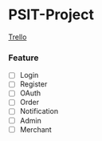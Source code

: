 # PSIT-Project

[Trello](https://trello.com/b/HdKdJiv1/workflow)

### Feature
- [ ] Login
- [ ] Register
- [ ] OAuth
- [ ] Order
- [ ] Notification
- [ ] Admin
- [ ] Merchant
